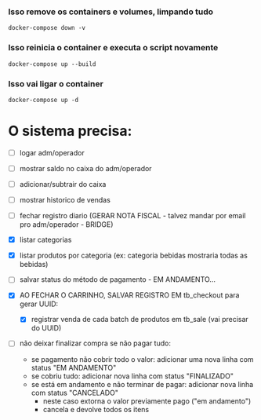 ### Isso remove os containers e volumes, limpando tudo
`docker-compose down -v` 
### Isso reinicia o container e executa o script novamente
`docker-compose up --build`  
### Isso vai ligar o container
`docker-compose up -d` 

# O sistema precisa:
- [ ] logar adm/operador
- [ ] mostrar saldo no caixa do adm/operador
- [ ] adicionar/subtrair do caixa
- [ ] mostrar historico de vendas
- [ ] fechar registro diario (GERAR NOTA FISCAL - talvez mandar por email pro adm/operador - BRIDGE)

- [x] listar categorias
- [x] listar produtos por categoria (ex: categoria bebidas mostraria todas as bebidas)
- [ ] salvar status do método de pagamento - EM ANDAMENTO...
- [x] AO FECHAR O CARRINHO, SALVAR REGISTRO EM tb_checkout para gerar UUID:
   - [x] registrar venda de cada batch de produtos em tb_sale (vai precisar do UUID)
- [ ] não deixar finalizar compra se não pagar tudo:
   - se pagamento não cobrir todo o valor: adicionar uma nova linha com status "EM ANDAMENTO"
   - se cobriu tudo: adicionar nova linha com status "FINALIZADO"
   - se está em andamento e não terminar de pagar: adicionar nova linha com status "CANCELADO"
      - neste caso extorna o valor previamente pago ("em andamento")
      - cancela e devolve todos os itens
      